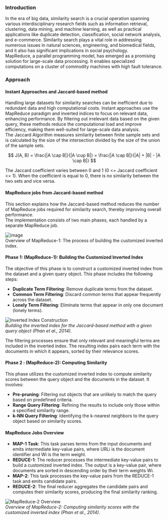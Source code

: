 ### Introduction
In the era of big data, similarity search is a crucial operation spanning various interdisciplinary research fields such as information retrieval, clustering, data mining, and machine learning, as well as practical applications like duplicate detection, classification, social network analysis, and e-commerce. Similarity search plays a vital role in addressing numerous issues in natural sciences, engineering, and biomedical fields, and it also has significant implications in social psychology.  
MapReduce, a parallel programming model, has emerged as a promising solution for large-scale data processing. It enables specialized computations on a cluster of commodity machines with high fault tolerance. 

### Approach
#### Instant Approaches and Jaccard-based method
Handling large datasets for similarity searches can be inefficient due to redundant data and high computational costs. Instant approaches use the MapReduce paradigm and inverted indices to focus on relevant data, enhancing performance. By filtering out irrelevant data based on the given query, these methods reduce the computational load and improve efficiency, making them well-suited for large-scale data analysis.  
The Jaccard Algorithm measures similarity between finite sample sets and is calculated by the size of the intersection divided by the size of the union of the sample sets. 

$$
J(A, B) = \frac{|A \cap B|}{|A \cup B|} = \frac{|A \cap B|}{|A| + |B| - |A \cap B|}
$$

The Jaccard coefficient varies between 0 and 1 (0 <= Jaccard coefficient <= 1). When the coefficient is equal to 0, there is no similarity between the two sets and vice versa.

#### MapReduce jobs from Jaccard-based method
This section explains how the Jaccard-based method reduces the number of MapReduce jobs required for similarity search, thereby improving overall performance.  
The implementation consists of two main phases, each handled by a separate MapReduce job.

![image](https://github.com/user-attachments/assets/a2867732-26d9-4891-8716-d112af4d7b45)  
Overview of MapReduce-1: The process of building the customized inverted index.

#### Phase 1: (MapReduce-1): Building the Customized Inverted Index 
The objective of this phase is to construct a customized inverted index from the dataset and a given query object. This phase includes the following steps:
- **Duplicate Term Filtering**: Remove duplicate terms from the dataset.
- **Common Term Filtering**: Discard common terms that appear frequently across the dataset.
- **Lonely Term Filtering**: Eliminate terms that appear in only one document (lonely terms).

![Inverted Index Construction](https://github.com/user-attachments/assets/50e88be9-3582-4e20-bacf-38f7acaa843d)  
*Building the inverted index for the Jaccard-based method with a given query object (Phan et al., 2014).*

The filtering processes ensure that only relevant and meaningful terms are included in the inverted index. The resulting index pairs each term with the documents in which it appears, sorted by their relevance scores.

#### Phase 2 : (MapReduce-2): Computing Similarity 
This phase utilizes the customized inverted index to compute similarity scores between the query object and the documents in the dataset. It involves:
- **Pre-pruning**: Filtering out objects that are unlikely to match the query based on predefined criteria.
- **Range Query Filtering**: Refining the results to include only those within a specified similarity range.
- **k-NN Query Filtering**: Identifying the k-nearest neighbors to the query object based on similarity scores.

#### MapReduce Jobs Overview
- **MAP-1 Task**: This task parses terms from the input documents and emits intermediate key-value pairs, where URLi is the document identifier and Wi is the term weight.
- **REDUCE-1**: The reducer processes the intermediate key-value pairs to build a customized inverted index. The output is a key-value pair, where documents are sorted in descending order by their term weights Wi.
- **MAP-2**: This task processes the key-value pairs from the REDUCE-1 task and emits candidate pairs.
- **REDUCE-2**: The final reducer aggregates the candidate pairs and computes their similarity scores, producing the final similarity ranking.

![MapReduce-2 Overview](https://github.com/user-attachments/assets/e59ce7d3-f087-4153-887d-c74f413b6b06)  
*Overview of MapReduce-2: Computing similarity scores with the customized inverted index (Phan et al., 2014).*
